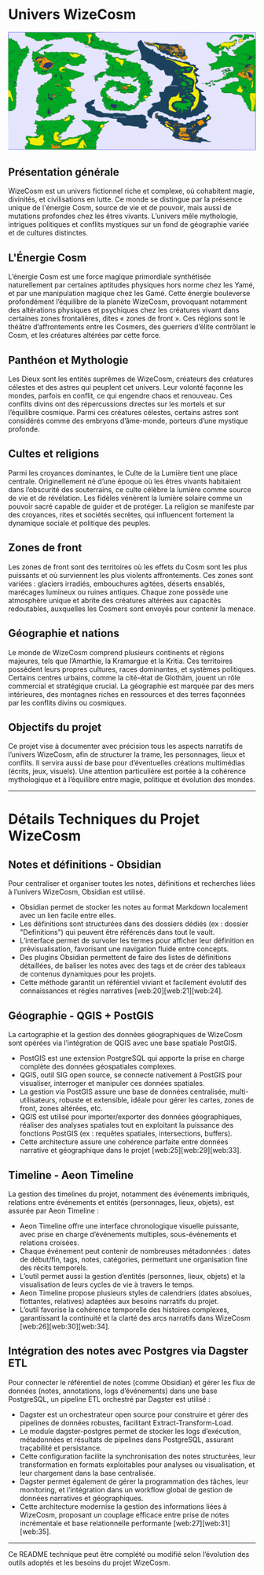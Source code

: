 
# Univers WizeCosm
![alt text](/05%20-%20Assets/Pasted%20image%2020251029202225.png)



## Présentation générale

WizeCosm est un univers fictionnel riche et complexe, où cohabitent magie, divinités, et civilisations en lutte. Ce monde se distingue par la présence unique de l'énergie Cosm, source de vie et de pouvoir, mais aussi de mutations profondes chez les êtres vivants. L’univers mêle mythologie, intrigues politiques et conflits mystiques sur un fond de géographie variée et de cultures distinctes.

## L'Énergie Cosm

L’énergie Cosm est une force magique primordiale synthétisée naturellement par certaines aptitudes physiques hors norme chez les Yamé, et par une manipulation magique chez les Gamé. Cette énergie bouleverse profondément l’équilibre de la planète WizeCosm, provoquant notamment des altérations physiques et psychiques chez les créatures vivant dans certaines zones frontalières, dites « zones de front ». Ces régions sont le théâtre d’affrontements entre les Cosmers, des guerriers d’élite contrôlant le Cosm, et les créatures altérées par cette force.

## Panthéon et Mythologie

Les Dieux sont les entités suprêmes de WizeCosm, créateurs des créatures célestes et des astres qui peuplent cet univers. Leur volonté façonne les mondes, parfois en conflit, ce qui engendre chaos et renouveau. Ces conflits divins ont des répercussions directes sur les mortels et sur l’équilibre cosmique. Parmi ces créatures célestes, certains astres sont considérés comme des embryons d’âme-monde, porteurs d’une mystique profonde.

## Cultes et religions

Parmi les croyances dominantes, le Culte de la Lumière tient une place centrale. Originellement né d’une époque où les êtres vivants habitaient dans l’obscurité des souterrains, ce culte célèbre la lumière comme source de vie et de révélation. Les fidèles vénèrent la lumière solaire comme un pouvoir sacré capable de guider et de protéger. La religion se manifeste par des croyances, rites et sociétés secrètes, qui influencent fortement la dynamique sociale et politique des peuples.

## Zones de front

Les zones de front sont des territoires où les effets du Cosm sont les plus puissants et où surviennent les plus violents affrontements. Ces zones sont variées : glaciers irradiés, embouchures agitées, déserts ensablés, marécages lumineux ou ruines antiques. Chaque zone possède une atmosphère unique et abrite des créatures altérées aux capacités redoutables, auxquelles les Cosmers sont envoyés pour contenir la menace.

## Géographie et nations

Le monde de WizeCosm comprend plusieurs continents et régions majeures, tels que l’Amarthie, la Kramargue et la Kritia. Ces territoires possèdent leurs propres cultures, races dominantes, et systèmes politiques. Certains centres urbains, comme la cité-état de Glothäm, jouent un rôle commercial et stratégique crucial. La géographie est marquée par des mers intérieures, des montagnes riches en ressources et des terres façonnées par les conflits divins ou cosmiques.

## Objectifs du projet

Ce projet vise à documenter avec précision tous les aspects narratifs de l’univers WizeCosm, afin de structurer la trame, les personnages, lieux et conflits. Il servira aussi de base pour d’éventuelles créations multimédias (écrits, jeux, visuels). Une attention particulière est portée à la cohérence mythologique et à l’équilibre entre magie, politique et évolution des mondes.

---

# Détails Techniques du Projet WizeCosm

## Notes et définitions - Obsidian

Pour centraliser et organiser toutes les notes, définitions et recherches liées à l’univers WizeCosm, Obsidian est utilisé.  
- Obsidian permet de stocker les notes au format Markdown localement avec un lien facile entre elles.  
- Les définitions sont structurées dans des dossiers dédiés (ex : dossier "Definitions") qui peuvent être référencés dans tout le vault.  
- L’interface permet de survoler les termes pour afficher leur définition en prévisualisation, favorisant une navigation fluide entre concepts.  
- Des plugins Obsidian permettent de faire des listes de définitions détaillées, de baliser les notes avec des tags et de créer des tableaux de contenus dynamiques pour les projets.  
- Cette méthode garantit un référentiel viviant et facilement évolutif des connaissances et règles narratives [web:20][web:21][web:24].

## Géographie - QGIS + PostGIS

La cartographie et la gestion des données géographiques de WizeCosm sont opérées via l’intégration de QGIS avec une base spatiale PostGIS.  
- PostGIS est une extension PostgreSQL qui apporte la prise en charge complète des données géospatiales complexes.  
- QGIS, outil SIG open source, se connecte nativement à PostGIS pour visualiser, interroger et manipuler ces données spatiales.  
- La gestion via PostGIS assure une base de données centralisée, multi-utilisateurs, robuste et extensible, idéale pour gérer les cartes, zones de front, zones altérées, etc.  
- QGIS est utilisé pour importer/exporter des données géographiques, réaliser des analyses spatiales tout en exploitant la puissance des fonctions PostGIS (ex : requêtes spatiales, intersections, buffers).  
- Cette architecture assure une cohérence parfaite entre données narrative et géographique dans le projet [web:25][web:29][web:33].

## Timeline - Aeon Timeline

La gestion des timelines du projet, notamment des événements imbriqués, relations entre événements et entités (personnages, lieux, objets), est assurée par Aeon Timeline :  
- Aeon Timeline offre une interface chronologique visuelle puissante, avec prise en charge d’événements multiples, sous-événements et relations croisées.  
- Chaque événement peut contenir de nombreuses métadonnées : dates de début/fin, tags, notes, catégories, permettant une organisation fine des récits temporels.  
- L’outil permet aussi la gestion d’entités (personnes, lieux, objets) et la visualisation de leurs cycles de vie à travers le temps.  
- Aeon Timeline propose plusieurs styles de calendriers (dates absolues, flottantes, relatives) adaptées aux besoins narratifs du projet.  
- L’outil favorise la cohérence temporelle des histoires complexes, garantissant la continuité et la clarté des arcs narratifs dans WizeCosm [web:26][web:30][web:34].

## Intégration des notes avec Postgres via Dagster ETL

Pour connecter le référentiel de notes (comme Obsidian) et gérer les flux de données (notes, annotations, logs d’événements) dans une base PostgreSQL, un pipeline ETL orchestré par Dagster est utilisé :  
- Dagster est un orchestrateur open source pour construire et gérer des pipelines de données robustes, facilitant Extract-Transform-Load.  
- Le module dagster-postgres permet de stocker les logs d’exécution, métadonnées et résultats de pipelines dans PostgreSQL, assurant traçabilité et persistance.  
- Cette configuration facilite la synchronisation des notes structurées, leur transformation en formats exploitables pour analyses ou visualisation, et leur chargement dans la base centralisée.  
- Dagster permet également de gérer la programmation des tâches, leur monitoring, et l’intégration dans un workflow global de gestion de données narratives et géographiques.  
- Cette architecture modernise la gestion des informations liées à WizeCosm, proposant un couplage efficace entre prise de notes incrémentale et base relationnelle performante [web:27][web:31][web:35].

---

Ce README technique peut être complété ou modifié selon l’évolution des outils adoptés et les besoins du projet WizeCosm.
